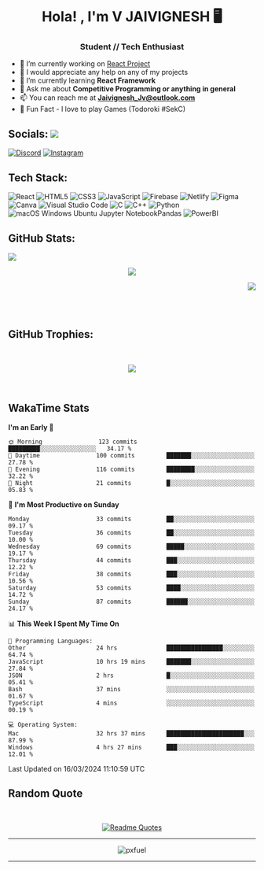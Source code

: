<h1 align="center">Hola! , I'm V JAIVIGNESH   🖥️ </h1>
<h3 align="center">Student // Tech Enthusiast </h3>

- 🔭 I’m currently working on [React Project](https://github.com/JaivigneshJv/devrev)
- 🤝 I would appreciate any help on any of my projects
- 🌱 I’m currently learning **React Framework**
- 💬 Ask me about **Competitive Programming or anything in general**
- 📫 You can reach me at **Jaivignesh_Jv@outlook.com** 
- 👾 Fun Fact -  I love to play Games (Todoroki #SekC)


## Socials:  [![](https://visitcount.itsvg.in/api?id=JaivigneshJv&icon=0&color=0)](https://visitcount.itsvg.in)

[![Discord](https://img.shields.io/badge/Discord-%237289DA.svg?logo=discord&logoColor=white)](https://discordapp.com/users/314206734971305984) [![Instagram](https://img.shields.io/badge/Instagram-%23E4405F.svg?logo=Instagram&logoColor=white)](https://instagram.com/jaivignesh_jv_) 


## Tech Stack:

![React](https://img.shields.io/badge/react-%2320232a.svg?style=for-the-badge&logo=react&logoColor=%2361DAFB) ![HTML5](https://img.shields.io/badge/html5-%23E34F26.svg?style=for-the-badge&logo=html5&logoColor=white) ![CSS3](https://img.shields.io/badge/css3-%231572B6.svg?style=for-the-badge&logo=css3&logoColor=white) ![JavaScript](https://img.shields.io/badge/javascript-%23323330.svg?style=for-the-badge&logo=javascript&logoColor=%23F7DF1E) ![Firebase](https://img.shields.io/badge/firebase-%23039BE5.svg?style=for-the-badge&logo=firebase) ![Netlify](https://img.shields.io/badge/netlify-%23000000.svg?style=for-the-badge&logo=netlify&logoColor=#00C7B7)   ![Figma](https://img.shields.io/badge/figma-%23F24E1E.svg?style=for-the-badge&logo=figma&logoColor=white) ![Canva](https://img.shields.io/badge/Canva-%2300C4CC.svg?style=for-the-badge&logo=Canva&logoColor=white)  ![Visual Studio Code](https://img.shields.io/badge/Visual%20Studio%20Code-0078d7.svg?style=for-the-badge&logo=visual-studio-code&logoColor=white) 	![C](https://img.shields.io/badge/c-%2300599C.svg?style=for-the-badge&logo=c&logoColor=white) ![C++](https://img.shields.io/badge/C++-00599C.svg?style=for-the-badge&logo=C++&logoColor=white)	![Python](https://img.shields.io/badge/python-3670A0?style=for-the-badge&logo=python&logoColor=ffdd54) 	![ ![macOS](https://img.shields.io/badge/mac%20os-000000?style=for-the-badge&logo=macos&logoColor=F0F0F0) ![Windows](https://img.shields.io/badge/Windows-0078D6?style=for-the-badge&logo=windows&logoColor=white) ![Ubuntu](https://img.shields.io/badge/Ubuntu-E95420?style=for-the-badge&logo=ubuntu&logoColor=white) ![Jupyter Notebook](https://img.shields.io/badge/jupyter-%23FA0F00.svg?style=for-the-badge&logo=jupyter&logoColor=white)Pandas](https://img.shields.io/badge/pandas-%23150458.svg?style=for-the-badge&logo=pandas&logoColor=white) ![PowerBI](https://img.shields.io/badge/Power%20BI-F2C811.svg?style=for-the-badge&logo=Power-BI&logoColor=black)
## GitHub Stats:   
<p align="left">
    <img src="https://github-readme-stats.vercel.app/api?username=JaivigneshJv&theme=chartreuse-dark&hide_border=true&include_all_commits=true&count_private=true"> 
    <!--chartreuse-dark-->
</p>
<p align="center">
    <img src="https://github-readme-streak-stats.herokuapp.com/?user=JaivigneshJv&theme=chartreuse-dark&hide_border=true"> 
</p>
<p align="right">
    <img src="https://github-readme-stats.vercel.app/api/top-langs/?username=JaivigneshJv&theme=chartreuse-dark&hide_border=true&include_all_commits=true&count_private=false&layout=compact"> 
</p>

</br>
</br>


## GitHub Trophies:

</br>


<p align="center">
<img src="https://github-profile-trophy.vercel.app/?username=JaivigneshJv&theme=nord&no-frame=true&no-bg=&column=8">
</p>
<br>

## WakaTime Stats 
<!--START_SECTION:waka-->
**I'm an Early 🐤** 

```text
🌞 Morning                123 commits         █████████░░░░░░░░░░░░░░░░   34.17 % 
🌆 Daytime                100 commits         ███████░░░░░░░░░░░░░░░░░░   27.78 % 
🌃 Evening                116 commits         ████████░░░░░░░░░░░░░░░░░   32.22 % 
🌙 Night                  21 commits          █░░░░░░░░░░░░░░░░░░░░░░░░   05.83 % 
```
📅 **I'm Most Productive on Sunday** 

```text
Monday                   33 commits          ██░░░░░░░░░░░░░░░░░░░░░░░   09.17 % 
Tuesday                  36 commits          ██░░░░░░░░░░░░░░░░░░░░░░░   10.00 % 
Wednesday                69 commits          █████░░░░░░░░░░░░░░░░░░░░   19.17 % 
Thursday                 44 commits          ███░░░░░░░░░░░░░░░░░░░░░░   12.22 % 
Friday                   38 commits          ███░░░░░░░░░░░░░░░░░░░░░░   10.56 % 
Saturday                 53 commits          ████░░░░░░░░░░░░░░░░░░░░░   14.72 % 
Sunday                   87 commits          ██████░░░░░░░░░░░░░░░░░░░   24.17 % 
```


📊 **This Week I Spent My Time On** 

```text
💬 Programming Languages: 
Other                    24 hrs              ████████████████░░░░░░░░░   64.74 % 
JavaScript               10 hrs 19 mins      ███████░░░░░░░░░░░░░░░░░░   27.84 % 
JSON                     2 hrs               █░░░░░░░░░░░░░░░░░░░░░░░░   05.41 % 
Bash                     37 mins             ░░░░░░░░░░░░░░░░░░░░░░░░░   01.67 % 
TypeScript               4 mins              ░░░░░░░░░░░░░░░░░░░░░░░░░   00.19 % 

💻 Operating System: 
Mac                      32 hrs 37 mins      ██████████████████████░░░   87.99 % 
Windows                  4 hrs 27 mins       ███░░░░░░░░░░░░░░░░░░░░░░   12.01 % 
```


 Last Updated on 16/03/2024 11:10:59 UTC
<!--END_SECTION:waka-->


## Random Quote
<br>
<div align="center">
    
[![Readme Quotes](https://quotes-github-readme.vercel.app/api?type=horizontal&theme=dark)](https://github.com/piyushsuthar/github-readme-quotes)
    
<div>

    
<hr>
    
![pxfuel](https://github.com/JaivigneshJv/JaivigneshJv/assets/71516398/7e0aaf9b-dac3-40dc-862b-142bc73e1d81)

<hr>
<br>






    
    
<!-- created with https://gprm.itsvg.in and modified -->
